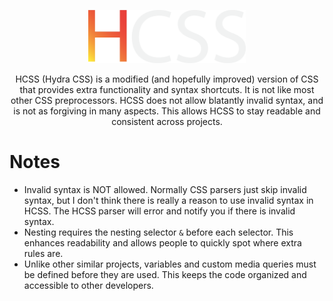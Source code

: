 <p align="center">
  <img src="/HCSS%20Logo.svg" width="50%">
</p>
<p align="center">HCSS (Hydra CSS) is a modified (and hopefully improved) version of CSS that provides extra functionality and syntax shortcuts. It is not like most other CSS preprocessors. HCSS does not allow blatantly invalid syntax, and is not as forgiving in many aspects. This allows HCSS to stay readable and consistent across projects.</p>

# Notes
- Invalid syntax is NOT allowed. Normally CSS parsers just skip invalid syntax, but I don't think there is really a reason to use invalid syntax in HCSS. The HCSS parser will error and notify you if there is invalid syntax.
- Nesting requires the nesting selector `&` before each selector. This enhances readability and allows people to quickly spot where extra rules are.
- Unlike other similar projects, variables and custom media queries must be defined before they are used. This keeps the code organized and accessible to other developers.
